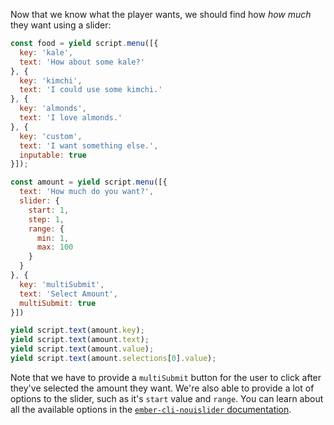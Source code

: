 Now that we know what the player wants, we should find how _how much_ they want using a slider:

```js
const food = yield script.menu([{
  key: 'kale',
  text: 'How about some kale?'
}, {
  key: 'kimchi',
  text: 'I could use some kimchi.'
}, {
  key: 'almonds',
  text: 'I love almonds.'
}, {
  key: 'custom',
  text: 'I want something else.',
  inputable: true
}]);

const amount = yield script.menu([{
  text: 'How much do you want?',
  slider: {
    start: 1,
    step: 1,
    range: {
      min: 1,
      max: 100
    }
  }
}, {
  key: 'multiSubmit',
  text: 'Select Amount',
  multiSubmit: true
}])

yield script.text(amount.key);
yield script.text(amount.text);
yield script.text(amount.value);
yield script.text(amount.selections[0].value);

```

Note that we have to provide a `multiSubmit` button for the user to click after they've selected the amount they want. We're also able to provide a lot of options to the slider, such as it's `start` value and `range`. You can learn about all the available options in the [`ember-cli-nouislider` documentation](http://kennethkalmer.github.io/ember-cli-nouislider/#/options).

